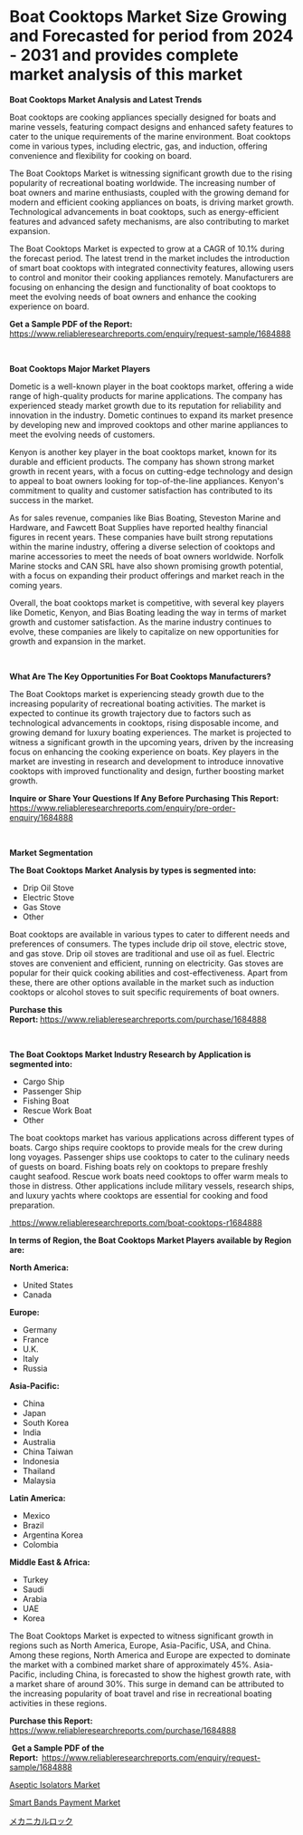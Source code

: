 <p><h1>Boat Cooktops Market Size Growing and Forecasted for period from 2024 - 2031 and provides complete market analysis of this market</h1></p><p><strong>Boat Cooktops Market Analysis and Latest Trends</strong></p>
<p><p>Boat cooktops are cooking appliances specially designed for boats and marine vessels, featuring compact designs and enhanced safety features to cater to the unique requirements of the marine environment. Boat cooktops come in various types, including electric, gas, and induction, offering convenience and flexibility for cooking on board.</p><p>The Boat Cooktops Market is witnessing significant growth due to the rising popularity of recreational boating worldwide. The increasing number of boat owners and marine enthusiasts, coupled with the growing demand for modern and efficient cooking appliances on boats, is driving market growth. Technological advancements in boat cooktops, such as energy-efficient features and advanced safety mechanisms, are also contributing to market expansion.</p><p>The Boat Cooktops Market is expected to grow at a CAGR of 10.1% during the forecast period. The latest trend in the market includes the introduction of smart boat cooktops with integrated connectivity features, allowing users to control and monitor their cooking appliances remotely. Manufacturers are focusing on enhancing the design and functionality of boat cooktops to meet the evolving needs of boat owners and enhance the cooking experience on board.</p></p>
<p><strong>Get a Sample PDF of the Report:&nbsp;</strong> <a href="https://www.reliableresearchreports.com/enquiry/request-sample/1684888">https://www.reliableresearchreports.com/enquiry/request-sample/1684888</a></p>
<p>&nbsp;</p>
<p><strong>Boat Cooktops Major Market Players</strong></p>
<p><p>Dometic is a well-known player in the boat cooktops market, offering a wide range of high-quality products for marine applications. The company has experienced steady market growth due to its reputation for reliability and innovation in the industry. Dometic continues to expand its market presence by developing new and improved cooktops and other marine appliances to meet the evolving needs of customers.</p><p>Kenyon is another key player in the boat cooktops market, known for its durable and efficient products. The company has shown strong market growth in recent years, with a focus on cutting-edge technology and design to appeal to boat owners looking for top-of-the-line appliances. Kenyon's commitment to quality and customer satisfaction has contributed to its success in the market.</p><p>As for sales revenue, companies like Bias Boating, Steveston Marine and Hardware, and Fawcett Boat Supplies have reported healthy financial figures in recent years. These companies have built strong reputations within the marine industry, offering a diverse selection of cooktops and marine accessories to meet the needs of boat owners worldwide. Norfolk Marine stocks and CAN SRL have also shown promising growth potential, with a focus on expanding their product offerings and market reach in the coming years.</p><p>Overall, the boat cooktops market is competitive, with several key players like Dometic, Kenyon, and Bias Boating leading the way in terms of market growth and customer satisfaction. As the marine industry continues to evolve, these companies are likely to capitalize on new opportunities for growth and expansion in the market.</p></p>
<p>&nbsp;</p>
<p><strong>What Are The Key Opportunities For Boat Cooktops Manufacturers?</strong></p>
<p><p>The Boat Cooktops market is experiencing steady growth due to the increasing popularity of recreational boating activities. The market is expected to continue its growth trajectory due to factors such as technological advancements in cooktops, rising disposable income, and growing demand for luxury boating experiences. The market is projected to witness a significant growth in the upcoming years, driven by the increasing focus on enhancing the cooking experience on boats. Key players in the market are investing in research and development to introduce innovative cooktops with improved functionality and design, further boosting market growth.</p></p>
<p><strong>Inquire or Share Your Questions If Any Before Purchasing This Report:</strong> <a href="https://www.reliableresearchreports.com/enquiry/pre-order-enquiry/1684888">https://www.reliableresearchreports.com/enquiry/pre-order-enquiry/1684888</a></p>
<p>&nbsp;</p>
<p><strong>Market Segmentation</strong></p>
<p><strong>The Boat Cooktops Market Analysis by types is segmented into:</strong></p>
<p><ul><li>Drip Oil Stove</li><li>Electric Stove</li><li>Gas Stove</li><li>Other</li></ul></p>
<p><p>Boat cooktops are available in various types to cater to different needs and preferences of consumers. The types include drip oil stove, electric stove, and gas stove. Drip oil stoves are traditional and use oil as fuel. Electric stoves are convenient and efficient, running on electricity. Gas stoves are popular for their quick cooking abilities and cost-effectiveness. Apart from these, there are other options available in the market such as induction cooktops or alcohol stoves to suit specific requirements of boat owners.</p></p>
<p><strong>Purchase this Report:&nbsp;</strong><a href="https://www.reliableresearchreports.com/purchase/1684888">https://www.reliableresearchreports.com/purchase/1684888</a></p>
<p>&nbsp;</p>
<p><strong>The Boat Cooktops Market Industry Research by Application is segmented into:</strong></p>
<p><ul><li>Cargo Ship</li><li>Passenger Ship</li><li>Fishing Boat</li><li>Rescue Work Boat</li><li>Other</li></ul></p>
<p><p>The boat cooktops market has various applications across different types of boats. Cargo ships require cooktops to provide meals for the crew during long voyages. Passenger ships use cooktops to cater to the culinary needs of guests on board. Fishing boats rely on cooktops to prepare freshly caught seafood. Rescue work boats need cooktops to offer warm meals to those in distress. Other applications include military vessels, research ships, and luxury yachts where cooktops are essential for cooking and food preparation.</p></p>
<p><a href="https://www.reliableresearchreports.com/boat-cooktops-r1684888">&nbsp;https://www.reliableresearchreports.com/boat-cooktops-r1684888</a></p>
<p><strong>In terms of Region, the Boat Cooktops Market Players available by Region are:</strong></p>
<p>
    <p> <strong> North America: </strong>
        <ul>
            <li>United States</li>
            <li>Canada</li>
        </ul>
        </p> 
    <p> <strong> Europe: </strong>
        <ul>
            <li>Germany</li>
            <li>France</li>
            <li>U.K.</li>
            <li>Italy</li>
            <li>Russia</li>
        </ul>
        </p> 
    <p> <strong> Asia-Pacific: </strong>
        <ul>
            <li>China</li>
            <li>Japan</li>
            <li>South Korea</li>
            <li>India</li>
            <li>Australia</li>
            <li>China Taiwan</li>
            <li>Indonesia</li>
            <li>Thailand</li>
            <li>Malaysia</li>
        </ul>
        </p> 
    <p> <strong> Latin America: </strong>
        <ul>
            <li>Mexico</li>
            <li>Brazil</li>
            <li>Argentina Korea</li>
            <li>Colombia</li>
        </ul>
        </p> 
    <p> <strong> Middle East & Africa: </strong>
        <ul>
            <li>Turkey</li>
            <li>Saudi</li>
            <li>Arabia</li>
            <li>UAE</li>
            <li>Korea</li>
        </ul>
    </p>
    </p>
<p><p>The Boat Cooktops Market is expected to witness significant growth in regions such as North America, Europe, Asia-Pacific, USA, and China. Among these regions, North America and Europe are expected to dominate the market with a combined market share of approximately 45%. Asia-Pacific, including China, is forecasted to show the highest growth rate, with a market share of around 30%. This surge in demand can be attributed to the increasing popularity of boat travel and rise in recreational boating activities in these regions.</p></p>
<p><strong>Purchase this Report: </strong><a href="https://www.reliableresearchreports.com/purchase/1684888">https://www.reliableresearchreports.com/purchase/1684888</a></p>
<p>&nbsp;<strong>Get a Sample PDF of the Report:&nbsp;&nbsp;</strong><a href="https://www.reliableresearchreports.com/enquiry/request-sample/1684888">https://www.reliableresearchreports.com/enquiry/request-sample/1684888</a></p>
<p><strong></strong></p>
<p><p><a href="https://github.com/mancsybtousav/Market-Research-Report-List-2/blob/main/aseptic-isolators-market.md">Aseptic Isolators Market</a></p><p><a href="https://gratis-rainforest-2ca.notion.site/Smart-Bands-Payment-Market-Report-Reveals-the-Latest-Trends-And-Growth-Opportunities-of-this-Market-f84020c65f134db5ad75858752ce4948">Smart Bands Payment Market</a></p><p><a href="https://github.com/KaydenJohns1964/Market-Research-Report-List-1/blob/main/922968427412.md">メカニカルロック</a></p></p>